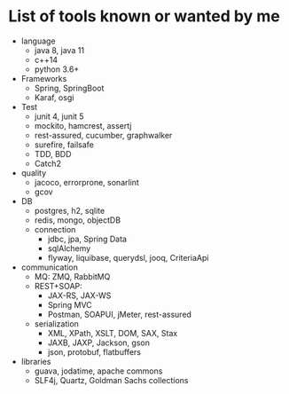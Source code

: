 # List of tools known or wanted by me

* language
  * java 8, java 11
  * c++14
  * python 3.6+
* Frameworks
  * Spring, SpringBoot
  * Karaf, osgi
* Test
  * junit 4, junit 5
  * mockito, hamcrest, assertj
  * rest-assured, cucumber, graphwalker
  * surefire, failsafe
  * TDD, BDD
  * Catch2
* quality
  * jacoco, errorprone, sonarlint
  * gcov  
* DB
  * postgres, h2, sqlite
  * redis, mongo, objectDB
  * connection
    * jdbc, jpa, Spring Data
    * sqlAlchemy
    * flyway, liquibase, querydsl, jooq, CriteriaApi
* communication
  * MQ: ZMQ, RabbitMQ
  * REST+SOAP:
    * JAX-RS, JAX-WS
    * Spring MVC
    * Postman, SOAPUI, jMeter, rest-assured
  * serialization
    * XML, XPath, XSLT, DOM, SAX, Stax
    * JAXB, JAXP, Jackson, gson
    * json, protobuf, flatbuffers
* libraries
  * guava, jodatime, apache commons
  * SLF4j, Quartz, Goldman Sachs collections    
    
  
